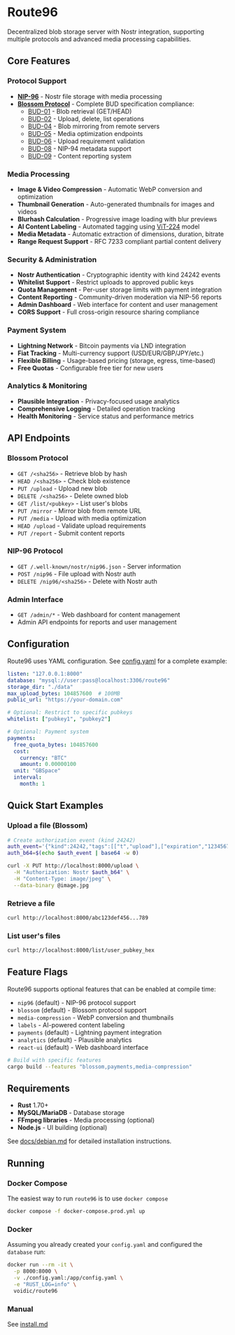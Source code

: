 # Route96

Decentralized blob storage server with Nostr integration, supporting multiple protocols and advanced media processing capabilities.

## Core Features

### Protocol Support
- **[NIP-96](https://github.com/nostr-protocol/nips/blob/master/96.md)** - Nostr file storage with media processing
- **[Blossom Protocol](https://github.com/hzrd149/blossom)** - Complete BUD specification compliance:
  - [BUD-01](https://github.com/hzrd149/blossom/blob/master/buds/01.md) - Blob retrieval (GET/HEAD)
  - [BUD-02](https://github.com/hzrd149/blossom/blob/master/buds/02.md) - Upload, delete, list operations
  - [BUD-04](https://github.com/hzrd149/blossom/blob/master/buds/04.md) - Blob mirroring from remote servers
  - [BUD-05](https://github.com/hzrd149/blossom/blob/master/buds/05.md) - Media optimization endpoints
  - [BUD-06](https://github.com/hzrd149/blossom/blob/master/buds/06.md) - Upload requirement validation
  - [BUD-08](https://github.com/hzrd149/blossom/blob/master/buds/08.md) - NIP-94 metadata support
  - [BUD-09](https://github.com/hzrd149/blossom/blob/master/buds/09.md) - Content reporting system

### Media Processing
- **Image & Video Compression** - Automatic WebP conversion and optimization
- **Thumbnail Generation** - Auto-generated thumbnails for images and videos
- **Blurhash Calculation** - Progressive image loading with blur previews
- **AI Content Labeling** - Automated tagging using [ViT-224](https://huggingface.co/google/vit-base-patch16-224) model
- **Media Metadata** - Automatic extraction of dimensions, duration, bitrate
- **Range Request Support** - RFC 7233 compliant partial content delivery

### Security & Administration
- **Nostr Authentication** - Cryptographic identity with kind 24242 events
- **Whitelist Support** - Restrict uploads to approved public keys
- **Quota Management** - Per-user storage limits with payment integration
- **Content Reporting** - Community-driven moderation via NIP-56 reports
- **Admin Dashboard** - Web interface for content and user management
- **CORS Support** - Full cross-origin resource sharing compliance

### Payment System
- **Lightning Network** - Bitcoin payments via LND integration
- **Fiat Tracking** - Multi-currency support (USD/EUR/GBP/JPY/etc.)
- **Flexible Billing** - Usage-based pricing (storage, egress, time-based)
- **Free Quotas** - Configurable free tier for new users

### Analytics & Monitoring
- **Plausible Integration** - Privacy-focused usage analytics
- **Comprehensive Logging** - Detailed operation tracking
- **Health Monitoring** - Service status and performance metrics

## API Endpoints

### Blossom Protocol
- `GET /<sha256>` - Retrieve blob by hash
- `HEAD /<sha256>` - Check blob existence
- `PUT /upload` - Upload new blob
- `DELETE /<sha256>` - Delete owned blob
- `GET /list/<pubkey>` - List user's blobs
- `PUT /mirror` - Mirror blob from remote URL
- `PUT /media` - Upload with media optimization
- `HEAD /upload` - Validate upload requirements
- `PUT /report` - Submit content reports

### NIP-96 Protocol
- `GET /.well-known/nostr/nip96.json` - Server information
- `POST /nip96` - File upload with Nostr auth
- `DELETE /nip96/<sha256>` - Delete with Nostr auth

### Admin Interface
- `GET /admin/*` - Web dashboard for content management
- Admin API endpoints for reports and user management

## Configuration

Route96 uses YAML configuration. See [config.yaml](config.yaml) for a complete example:

```yaml
listen: "127.0.0.1:8000"
database: "mysql://user:pass@localhost:3306/route96"
storage_dir: "./data"
max_upload_bytes: 104857600  # 100MB
public_url: "https://your-domain.com"

# Optional: Restrict to specific pubkeys
whitelist: ["pubkey1", "pubkey2"]

# Optional: Payment system
payments:
  free_quota_bytes: 104857600
  cost:
    currency: "BTC"
    amount: 0.00000100
  unit: "GBSpace"
  interval:
    month: 1
```

## Quick Start Examples

### Upload a file (Blossom)
```bash
# Create authorization event (kind 24242)
auth_event='{"kind":24242,"tags":[["t","upload"],["expiration","1234567890"]],"content":"Upload file"}'
auth_b64=$(echo $auth_event | base64 -w 0)

curl -X PUT http://localhost:8000/upload \
  -H "Authorization: Nostr $auth_b64" \
  -H "Content-Type: image/jpeg" \
  --data-binary @image.jpg
```

### Retrieve a file
```bash
curl http://localhost:8000/abc123def456...789
```

### List user's files
```bash
curl http://localhost:8000/list/user_pubkey_hex
```

## Feature Flags

Route96 supports optional features that can be enabled at compile time:

- `nip96` (default) - NIP-96 protocol support
- `blossom` (default) - Blossom protocol support  
- `media-compression` - WebP conversion and thumbnails
- `labels` - AI-powered content labeling
- `payments` (default) - Lightning payment integration
- `analytics` (default) - Plausible analytics
- `react-ui` (default) - Web dashboard interface

```bash
# Build with specific features
cargo build --features "blossom,payments,media-compression"
```

## Requirements

- **Rust** 1.70+ 
- **MySQL/MariaDB** - Database storage
- **FFmpeg libraries** - Media processing (optional)
- **Node.js** - UI building (optional)

See [docs/debian.md](docs/debian.md) for detailed installation instructions.

## Running

### Docker Compose

The easiest way to run `route96` is to use `docker compose`

```bash
docker compose -f docker-compose.prod.yml up
```

### Docker

Assuming you already created your `config.yaml` and configured the `database` run:

```bash
docker run --rm -it \
  -p 8000:8000 \
  -v ./config.yaml:/app/config.yaml \
  -e "RUST_LOG=info" \
  voidic/route96
```

### Manual
See [install.md](docs/debian.md)